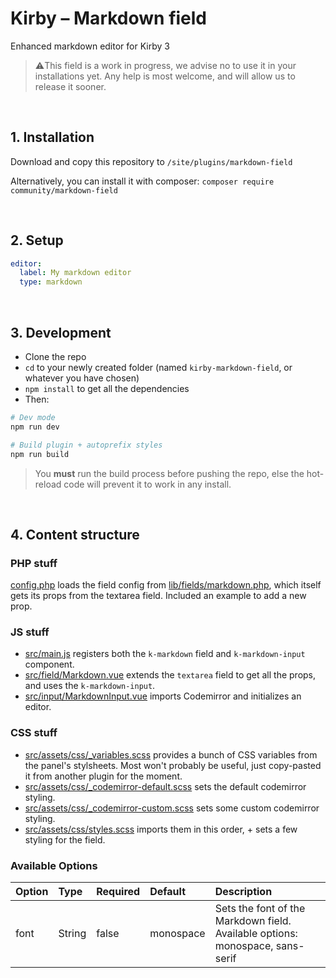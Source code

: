 # Kirby – Markdown field

Enhanced markdown editor for Kirby 3

> ⚠️This field is a work in progress, we advise no to use it in your installations yet. Any help is most welcome, and will allow us to release it sooner.


<br/>

## 1. Installation

Download and copy this repository to ```/site/plugins/markdown-field```

Alternatively, you can install it with composer: ```composer require community/markdown-field```

<br/>

## 2. Setup

```yaml
editor:
  label: My markdown editor
  type: markdown
```

<br/>

## 3. Development

- Clone the repo
- `cd` to your newly created folder (named `kirby-markdown-field`, or whatever you have chosen)
- `npm install` to get all the dependencies
- Then:

```bash
# Dev mode
npm run dev

# Build plugin + autoprefix styles
npm run build
```

> You **must** run the build process before pushing the repo, else the hot-reload code will prevent it to work in any install.

<br/>

## 4. Content structure

### PHP stuff

[config.php](/config.php) loads the field config from [lib/fields/markdown.php](/lib/fields/markdown.php), which itself gets its props from the textarea field. Included an example to add a new prop.

### JS stuff

- [src/main.js](/src/main.js) registers both the `k-markdown` field and `k-markdown-input` component.
- [src/field/Markdown.vue](/src/components/field/Markdown.vue) extends the `textarea` field to get all the props, and uses the `k-markdown-input`.
- [src/input/MarkdownInput.vue](/src/components/input/MarkdownInput.vue) imports Codemirror and initializes an editor.

### CSS stuff

- [src/assets/css/_variables.scss](/src/assets/css/_variables.scss) provides a bunch of CSS variables from the panel's stylsheets. Most won't probably be useful, just copy-pasted it from another plugin for the moment.
- [src/assets/css/_codemirror-default.scss](/src/assets/css/_codemirror-default.scss) sets the default codemirror styling.
- [src/assets/css/_codemirror-custom.scss](/src/assets/css/_codemirror-custom.scss) sets some custom codemirror styling.
- [src/assets/css/styles.scss](/src/assets/css/styles.scss) imports them in this order, + sets a few styling for the field.


### Available Options


| Option | Type | Required | Default | Description |
|:-------|:-----|:---------|:--------|:------------|
| font | String | false | monospace | Sets the font of the Markdown field. Available options: monospace, sans-serif
